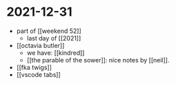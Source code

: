 # 2021-12-31

- part of [[weekend 52]]
  - last day of [[2021]]
- [[octavia butler]]
  - we have: [[kindred]]
  - [[the parable of the sower]]: nice notes by [[neil]].
- [[fka twigs]]
- [[vscode tabs]]